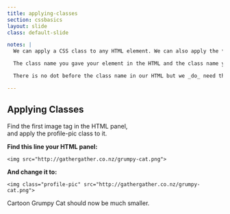 ```yaml
---
title: applying-classes
section: cssbasics
layout: slide
class: default-slide

notes: |
  We can apply a CSS class to any HTML element. We can also apply the *same* class to *many* different elements on the page.

  The class name you gave your element in the HTML and the class name you use in your CSS need to match exactly. 

  There is no dot before the class name in our HTML but we _do_ need that dot in our CSS code.

---
```


## Applying Classes

Find the first image tag in the HTML panel,<br> and apply the profile-pic class to it.

**Find this line your HTML panel:**

    <img src="http://gathergather.co.nz/grumpy-cat.png">

**And change it to:**

    <img class="profile-pic" src="http://gathergather.co.nz/grumpy-cat.png">

Cartoon Grumpy Cat should now be much smaller.